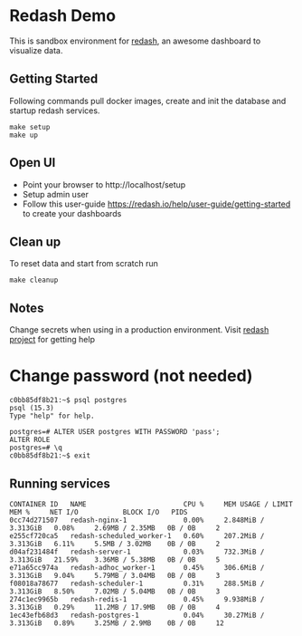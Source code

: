 # Redash Demo

This is sandbox environment for [redash](https://redash.io), an awesome dashboard to visualize data.

## Getting Started

Following commands pull docker images, create and init the database and startup redash services.

```
make setup
make up
```

## Open UI

- Point your browser to http://localhost/setup
- Setup admin user 
- Follow this user-guide https://redash.io/help/user-guide/getting-started to create your dashboards

## Clean up

To reset data and start from scratch run

`make cleanup`

## Notes

Change secrets when using in a production environment.
Visit [redash project](https://github.com/getredash/redash) for getting help

# Change password  (not needed)

```
c0bb85df8b21:~$ psql postgres
psql (15.3)
Type "help" for help.

postgres=# ALTER USER postgres WITH PASSWORD 'pass';
ALTER ROLE
postgres=# \q
c0bb85df8b21:~$ exit
```


## Running services


```
CONTAINER ID   NAME                        CPU %     MEM USAGE / LIMIT     MEM %     NET I/O           BLOCK I/O   PIDS
0cc74d271507   redash-nginx-1              0.00%     2.848MiB / 3.313GiB   0.08%     2.69MB / 2.35MB   0B / 0B     2
e255cf720ca5   redash-scheduled_worker-1   0.60%     207.2MiB / 3.313GiB   6.11%     5.5MB / 3.02MB    0B / 0B     2
d04af231484f   redash-server-1             0.03%     732.3MiB / 3.313GiB   21.59%    3.36MB / 5.38MB   0B / 0B     5
e71a65cc974a   redash-adhoc_worker-1       0.45%     306.6MiB / 3.313GiB   9.04%     5.79MB / 3.04MB   0B / 0B     3
f08018a78677   redash-scheduler-1          0.31%     288.5MiB / 3.313GiB   8.50%     7.02MB / 5.04MB   0B / 0B     3
274c1ec9965b   redash-redis-1              0.45%     9.938MiB / 3.313GiB   0.29%     11.2MB / 17.9MB   0B / 0B     4
1ec43efb68d3   redash-postgres-1           0.04%     30.27MiB / 3.313GiB   0.89%     3.25MB / 2.9MB    0B / 0B     12
```

